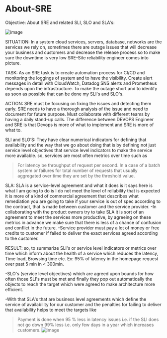 # About-SRE
Objective: About SRE and related SLI, SLO and SLA's:

![image](https://github.com/shaikshaz/About-SRE-/assets/154241222/855b3af2-d7e4-4f9f-85fe-1a416bc5b222)
 
SITUATION: In a system cloud services, servers, database, networks are the services we rely on, sometimes there are outage issues that will decrease your business and customers and decrease the release process so to make sure the downtime is very low SRE-Site reliability engineer comes into picture.

TASK: As an SRE task is to create automation process for CI/CD and monitoring the loggings of system and to have the visibility. Create alert messages in detail with CloudWatch, Datadog SNS alerts and Prometheus depends upon the infrastructure. To make the outage short and to identify as soon as possible that can be done my SLI's and SLO's.

ACTION: SRE must be focusing on fixing the issues and detecting them early. SRE needs to have a thorough analysis of the issue and need to document for future purpose. Must collaborate with different teams by having a daily stand-up calls. The difference between DEVOPS Engineer and SRE is that Devops is more of what to implement and SRE is more of what to.

SLI and SLO’S: They have clear numerical indicators for defining that availability and the way that we go about doing that is by defining not just service level objectives that service level indicators to make the service more available.
so, services are most often metrics over time such as 
  >For latency be throughput of request per second. 
  >In a case of a batch system or failures for total number of requests that usually aggregated over time
   they are set by the threshold value. 

SLA: SLA is a service-level agreement and what it does is it says here is what I am going to do is I do not meet the level of reliability that is expected it is more of a kind of commercial agreement that describes what remediation you are going to take if your service is out of spec according to the contract, that is made between customer and the service provider.
-In collaborating with the product owners try to take SLA it is sort of an agreement to meet the services more productive, by agreeing on these metrics in advance we make sure that there is less of a chance of confusion and conflict in the future.
-Service provider must pay a lot of money or free credits to customer if failed to deliver the exact services agreed according to the customer.

RESULT: so, to summarize SLI's or service level indicators or metrics over time which inform about the health of a service which reduces the latency, Time load, Browsing time etc.
Ex: 95% of latency in the homepage request over past 5 min in < 300min.

-SLO's (service level objectives) which are agreed upon bounds for how often those SLI's must be met and finally they pop out automatically the objects to reach the target which were agreed to make architecture more efficient.

-With that SLA's that are business level agreements which define the service of availability for our customer and the penalties for failing to deliver that availability helps to meet the targets like
  >Payment is done when 95 % less in latency issues i.e. if the SLI does not go down 99% less i.e. only few days in a year which increases customers.
![image](https://github.com/shaikshaz/About-SRE-/assets/154241222/4e6e3fd4-f7c3-4c0b-9366-619d8d6c69d2)
